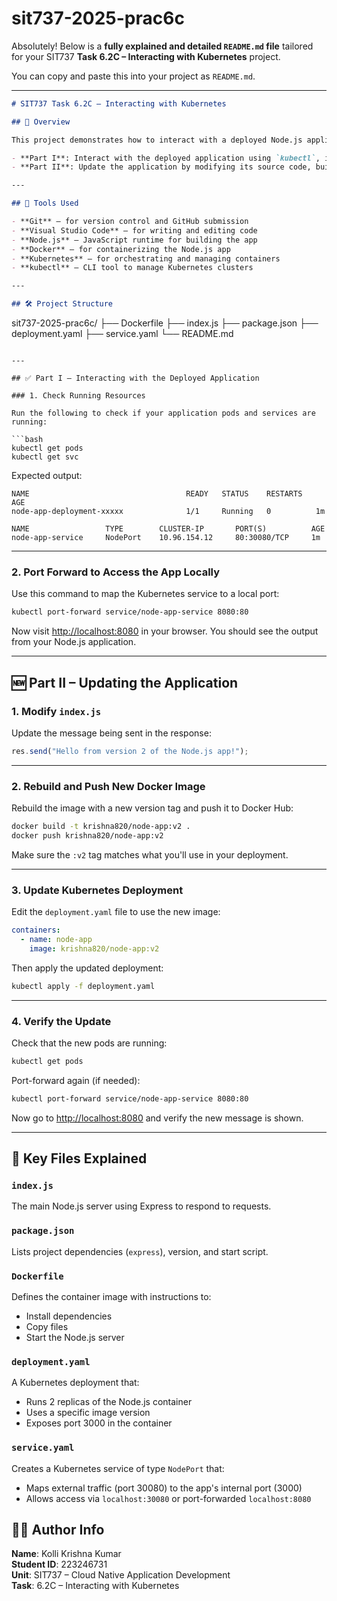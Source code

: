 # sit737-2025-prac6c
Absolutely! Below is a **fully explained and detailed `README.md` file** tailored for your SIT737 **Task 6.2C – Interacting with Kubernetes** project.

You can copy and paste this into your project as `README.md`.

---

```markdown
# SIT737 Task 6.2C – Interacting with Kubernetes

## 📘 Overview

This project demonstrates how to interact with a deployed Node.js application on a Kubernetes cluster and update the application as part of cloud-native development practices. The task is divided into two parts:

- **Part I**: Interact with the deployed application using `kubectl`, including verifying the app and forwarding traffic to access it locally.
- **Part II**: Update the application by modifying its source code, building a new Docker image, and updating the Kubernetes deployment with the new image version.

---

## 🧰 Tools Used

- **Git** – for version control and GitHub submission  
- **Visual Studio Code** – for writing and editing code  
- **Node.js** – JavaScript runtime for building the app  
- **Docker** – for containerizing the Node.js app  
- **Kubernetes** – for orchestrating and managing containers  
- **kubectl** – CLI tool to manage Kubernetes clusters  

---

## 🛠️ Project Structure

```
sit737-2025-prac6c/
├── Dockerfile
├── index.js
├── package.json
├── deployment.yaml
├── service.yaml
└── README.md
```

---

## ✅ Part I – Interacting with the Deployed Application

### 1. Check Running Resources

Run the following to check if your application pods and services are running:

```bash
kubectl get pods
kubectl get svc
```

Expected output:
```
NAME                                   READY   STATUS    RESTARTS   AGE
node-app-deployment-xxxxx              1/1     Running   0          1m

NAME                 TYPE        CLUSTER-IP       PORT(S)          AGE
node-app-service     NodePort    10.96.154.12     80:30080/TCP     1m
```

---

### 2. Port Forward to Access the App Locally

Use this command to map the Kubernetes service to a local port:

```bash
kubectl port-forward service/node-app-service 8080:80
```

Now visit [http://localhost:8080](http://localhost:8080) in your browser. You should see the output from your Node.js application.

---

## 🆕 Part II – Updating the Application

### 1. Modify `index.js`

Update the message being sent in the response:
```javascript
res.send("Hello from version 2 of the Node.js app!");
```

---

### 2. Rebuild and Push New Docker Image

Rebuild the image with a new version tag and push it to Docker Hub:

```bash
docker build -t krishna820/node-app:v2 .
docker push krishna820/node-app:v2
```

Make sure the `:v2` tag matches what you'll use in your deployment.

---

### 3. Update Kubernetes Deployment

Edit the `deployment.yaml` file to use the new image:
```yaml
containers:
  - name: node-app
    image: krishna820/node-app:v2
```

Then apply the updated deployment:
```bash
kubectl apply -f deployment.yaml
```

---

### 4. Verify the Update

Check that the new pods are running:
```bash
kubectl get pods
```

Port-forward again (if needed):
```bash
kubectl port-forward service/node-app-service 8080:80
```

Now go to [http://localhost:8080](http://localhost:8080) and verify the new message is shown.

---

## 📄 Key Files Explained

### `index.js`
The main Node.js server using Express to respond to requests.

### `package.json`
Lists project dependencies (`express`), version, and start script.

### `Dockerfile`
Defines the container image with instructions to:
- Install dependencies
- Copy files
- Start the Node.js server

### `deployment.yaml`
A Kubernetes deployment that:
- Runs 2 replicas of the Node.js container
- Uses a specific image version
- Exposes port 3000 in the container

### `service.yaml`
Creates a Kubernetes service of type `NodePort` that:
- Maps external traffic (port 30080) to the app's internal port (3000)
- Allows access via `localhost:30080` or port-forwarded `localhost:8080`


## 👨‍🎓 Author Info

**Name**: Kolli Krishna Kumar  
**Student ID**: 223246731  
**Unit**: SIT737 – Cloud Native Application Development  
**Task**: 6.2C – Interacting with Kubernetes


